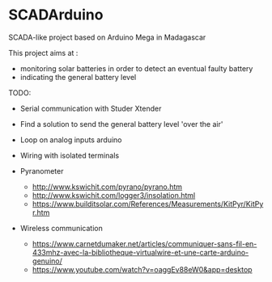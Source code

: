 # SCADArduino
SCADA-like project based on Arduino Mega in Madagascar

This project aims at : 
- monitoring solar batteries in order to detect an eventual faulty battery
- indicating the general battery level


TODO:
- Serial communication with Studer Xtender
- Find a solution to send the general battery level 'over the air'
- Loop on analog inputs arduino
- Wiring with isolated terminals
- Pyranometer
	- http://www.kswichit.com/pyrano/pyrano.htm
	- http://www.kswichit.com/logger3/insolation.html
	- https://www.builditsolar.com/References/Measurements/KitPyr/KitPyr.htm

- Wireless communication
	- https://www.carnetdumaker.net/articles/communiquer-sans-fil-en-433mhz-avec-la-bibliotheque-virtualwire-et-une-carte-arduino-genuino/
	- https://www.youtube.com/watch?v=oaggEv88eW0&app=desktop



